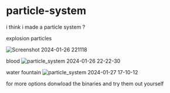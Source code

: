 
# particle-system
i think i made a particle system ?

explosion particles

![Screenshot 2024-01-26 221118](https://github.com/Venky-234/particle-system/assets/77890305/9edffd5f-3745-4ecb-85a5-cedb106549ce)

blood 
![particle_system 2024-01-26 22-22-30](https://github.com/Venky-234/particle-system/assets/77890305/0a659cb0-ff06-4182-8360-e6c51298cfb6)

water fountain
![particle_system 2024-01-27 17-10-12](https://github.com/Venky-234/particle-system/assets/77890305/04980072-d311-44dc-a992-51c3f7e96af4)

for more options donwload the binaries and try them out yourself 

